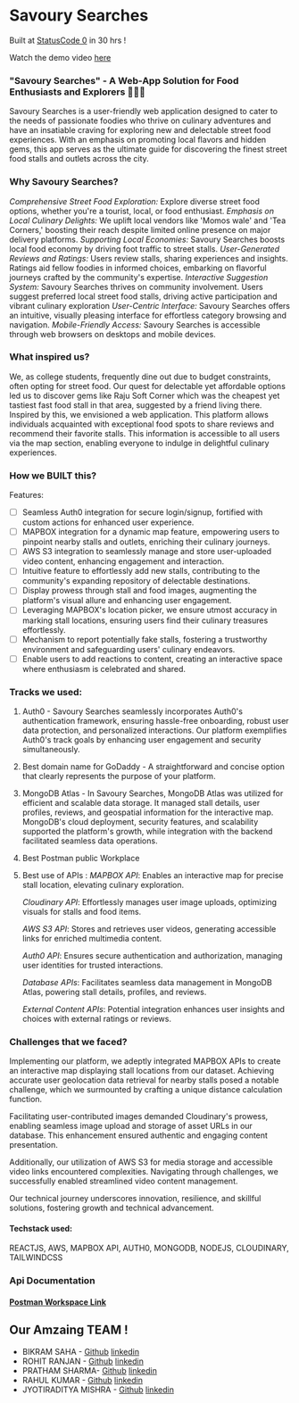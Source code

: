 # Savoury Searches

Built at [StatusCode 0](https://hackathon.iiitkalyani.ac.in/#)  in 30 hrs !

Watch the demo video [here](https://www.youtube.com/watch?v=REpp8VCX1NE&ab_channel=TrojanBoi) 



### "Savoury Searches" - A Web-App Solution for Food Enthusiasts and Explorers 🍔🌮🍟

Savoury Searches is a user-friendly web application designed to cater to the needs of passionate foodies who thrive on culinary adventures and have an insatiable craving for exploring new and delectable street food experiences. With an emphasis on promoting local flavors and hidden gems, this app serves as the ultimate guide for discovering the finest street food stalls and outlets across the city. 

### Why Savoury Searches?

*Comprehensive Street Food Exploration:* Explore diverse street food options, whether you're a tourist, local, or food enthusiast.
*Emphasis on Local Culinary Delights:* We uplift local vendors like 'Momos wale' and 'Tea Corners,' boosting their reach despite limited online presence on major delivery platforms.
*Supporting Local Economies:* Savoury Searches boosts local food economy by driving foot traffic to street stalls.
*User-Generated Reviews and Ratings:* Users review stalls, sharing experiences and insights. Ratings aid fellow foodies in informed choices, embarking on flavorful journeys crafted by the community's expertise.
*Interactive Suggestion System:* Savoury Searches thrives on community involvement. Users suggest preferred local street food stalls, driving active participation and vibrant culinary exploration
*User-Centric Interface:* Savoury Searches offers an intuitive, visually pleasing interface for effortless category browsing and navigation.
*Mobile-Friendly Access:* Savoury Searches is accessible through web browsers on desktops and mobile devices.




### What inspired us?

We, as college students, frequently dine out due to budget constraints, often opting for street food. Our quest for delectable yet affordable options led us to discover gems like Raju Soft Corner which was the cheapest yet tastiest fast food stall in that area, suggested by a friend living there. Inspired by this, we envisioned a web application. This platform allows individuals acquainted with exceptional food spots to share reviews and recommend their favorite stalls. This information is accessible to all users via the map section, enabling everyone to indulge in delightful culinary experiences.

### How we BUILT this?
Features:
- [ ] Seamless Auth0 integration for secure login/signup, fortified with custom actions for enhanced user experience.
- [ ] MAPBOX integration for a dynamic map feature, empowering users to pinpoint nearby stalls and outlets, enriching their culinary journeys.
- [ ] AWS S3 integration to seamlessly manage and store user-uploaded video content, enhancing engagement and interaction.
- [ ] Intuitive feature to effortlessly add new stalls, contributing to the community's expanding repository of delectable destinations.
- [ ] Display prowess through stall and food images, augmenting the platform's visual allure and enhancing user engagement.
- [ ] Leveraging MAPBOX's location picker, we ensure utmost accuracy in marking stall locations, ensuring users find their culinary treasures effortlessly.
- [ ] Mechanism to report potentially fake stalls, fostering a trustworthy environment and safeguarding users' culinary endeavors.
- [ ] Enable users to add reactions to content, creating an interactive space where enthusiasm is celebrated and shared.

### Tracks we used:
1. Auth0 - Savoury Searches seamlessly incorporates Auth0's authentication framework, ensuring hassle-free onboarding, robust user data protection, and personalized interactions. Our platform exemplifies Auth0's track goals by enhancing user engagement and security simultaneously.
2. Best domain name for GoDaddy - A straightforward and concise option that clearly represents the purpose of your platform.
3. MongoDB Atlas - In Savoury Searches, MongoDB Atlas was utilized for efficient and scalable data storage. It managed stall details, user profiles, reviews, and geospatial information for the interactive map. MongoDB's cloud deployment, security features, and scalability supported the platform's growth, while integration with the backend facilitated seamless data operations.
4. Best Postman public Workplace
5. Best use of APIs :
   *MAPBOX API*: Enables an interactive map for precise stall location, elevating culinary exploration.
    
   *Cloudinary API*: Effortlessly manages user image uploads, optimizing visuals for stalls and food items.
      
   *AWS S3 API*: Stores and retrieves user videos, generating accessible links for enriched multimedia content.
      
   *Auth0 API*: Ensures secure authentication and authorization, managing user identities for trusted interactions.
      
   *Database APIs*: Facilitates seamless data management in MongoDB Atlas, powering stall details, profiles, and reviews.
      
   *External Content APIs*: Potential integration enhances user insights and choices with external ratings or reviews.

### Challenges that we faced?

Implementing our platform, we adeptly integrated MAPBOX APIs to create an interactive map displaying stall locations from our dataset. Achieving accurate user geolocation data retrieval for nearby stalls posed a notable challenge, which we surmounted by crafting a unique distance calculation function.

Facilitating user-contributed images demanded Cloudinary's prowess, enabling seamless image upload and storage of asset URLs in our database. This enhancement ensured authentic and engaging content presentation.

Additionally, our utilization of AWS S3 for media storage and accessible video links encountered complexities. Navigating through challenges, we successfully enabled streamlined video content management.

Our technical journey underscores innovation, resilience, and skillful solutions, fostering growth and technical advancement.


  

#### Techstack used: 
<p > REACTJS, AWS, MAPBOX API, AUTH0, MONGODB, NODEJS, CLOUDINARY, TAILWINDCSS </p>
 
 ### Api Documentation
#### [Postman Workspace Link]() 


##  Our Amzaing TEAM !
* BIKRAM SAHA - [Github](https://github.com/BIKRAM-SAHA) [linkedin](https://www.linkedin.com/in/bikram-saha-4b3b731bb/)
* ROHIT RANJAN - [Github](https://github.com/rohitranjan-2702) [linkedin](https://www.linkedin.com/in/rohit-ranjan-singh-6133901b6/)
* PRATHAM SHARMA- [Github](https://github.com/pratham4434) [linkedin](https://www.linkedin.com/in/pratham-sharma-abcabcabc/)
* RAHUL KUMAR - [Github](https://github.com/RAHUL14KUMAR) [linkedin](https://www.linkedin.com/in/rahul-kumar-216872227/)
* JYOTIRADITYA MISHRA - [Github](https://github.com/jradityamishra) [linkedin](https://www.linkedin.com/in/jyotiraditya-mishra-090047204/)
